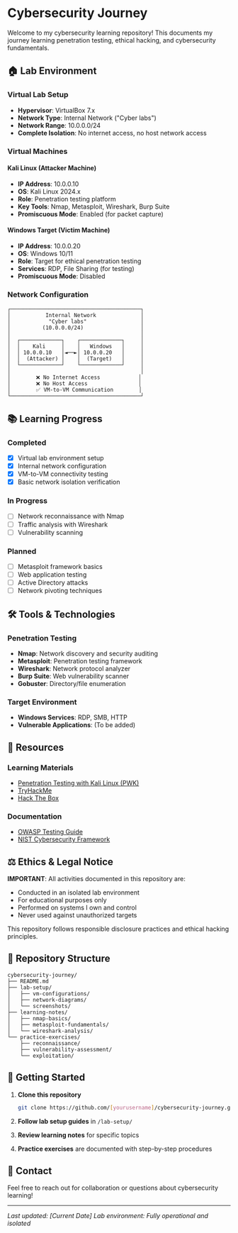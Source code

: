 # Cybersecurity Journey

Welcome to my cybersecurity learning repository! This documents my journey learning penetration testing, ethical hacking, and cybersecurity fundamentals.

## 🏠 Lab Environment

### Virtual Lab Setup
- **Hypervisor**: VirtualBox 7.x
- **Network Type**: Internal Network ("Cyber labs")
- **Network Range**: 10.0.0.0/24
- **Complete Isolation**: No internet access, no host network access

### Virtual Machines

#### Kali Linux (Attacker Machine)
- **IP Address**: 10.0.0.10
- **OS**: Kali Linux 2024.x
- **Role**: Penetration testing platform
- **Key Tools**: Nmap, Metasploit, Wireshark, Burp Suite
- **Promiscuous Mode**: Enabled (for packet capture)

#### Windows Target (Victim Machine)
- **IP Address**: 10.0.0.20
- **OS**: Windows 10/11
- **Role**: Target for ethical penetration testing
- **Services**: RDP, File Sharing (for testing)
- **Promiscuous Mode**: Disabled

### Network Configuration

```
┌─────────────────────────────────────────┐
│           Internal Network              │
│            "Cyber labs"                 │
│          (10.0.0.0/24)                  │
│                                         │
│  ┌─────────────┐    ┌─────────────┐     │
│  │    Kali     │    │   Windows   │     │
│  │ 10.0.0.10   │◄──►│ 10.0.0.20   │     │
│  │  (Attacker) │    │  (Target)   │     │
│  └─────────────┘    └─────────────┘     │
│                                         │
│        ❌ No Internet Access            │
│        ❌ No Host Access                │
│        ✅ VM-to-VM Communication        │
└─────────────────────────────────────────┘
```

## 📚 Learning Progress

### Completed
- [x] Virtual lab environment setup
- [x] Internal network configuration
- [x] VM-to-VM connectivity testing
- [x] Basic network isolation verification

### In Progress
- [ ] Network reconnaissance with Nmap
- [ ] Traffic analysis with Wireshark
- [ ] Vulnerability scanning

### Planned
- [ ] Metasploit framework basics
- [ ] Web application testing
- [ ] Active Directory attacks
- [ ] Network pivoting techniques

## 🛠️ Tools & Technologies

### Penetration Testing
- **Nmap**: Network discovery and security auditing
- **Metasploit**: Penetration testing framework
- **Wireshark**: Network protocol analyzer
- **Burp Suite**: Web vulnerability scanner
- **Gobuster**: Directory/file enumeration

### Target Environment
- **Windows Services**: RDP, SMB, HTTP
- **Vulnerable Applications**: (To be added)

## 📖 Resources

### Learning Materials
- [Penetration Testing with Kali Linux (PWK)](https://www.offensive-security.com/pwk-oscp/)
- [TryHackMe](https://tryhackme.com/)
- [Hack The Box](https://www.hackthebox.com/)

### Documentation
- [OWASP Testing Guide](https://owasp.org/www-project-web-security-testing-guide/)
- [NIST Cybersecurity Framework](https://www.nist.gov/cyberframework)

## ⚖️ Ethics & Legal Notice

**IMPORTANT**: All activities documented in this repository are:
- Conducted in an isolated lab environment
- For educational purposes only
- Performed on systems I own and control
- Never used against unauthorized targets

This repository follows responsible disclosure practices and ethical hacking principles.

## 📁 Repository Structure

```
cybersecurity-journey/
├── README.md
├── lab-setup/
│   ├── vm-configurations/
│   ├── network-diagrams/
│   └── screenshots/
├── learning-notes/
│   ├── nmap-basics/
│   ├── metasploit-fundamentals/
│   └── wireshark-analysis/
└── practice-exercises/
    ├── reconnaissance/
    ├── vulnerability-assessment/
    └── exploitation/
```

## 🚀 Getting Started

1. **Clone this repository**
   ```bash
   git clone https://github.com/[yourusername]/cybersecurity-journey.git
   ```

2. **Follow lab setup guides** in `/lab-setup/`

3. **Review learning notes** for specific topics

4. **Practice exercises** are documented with step-by-step procedures

## 📧 Contact

Feel free to reach out for collaboration or questions about cybersecurity learning!

---

*Last updated: [Current Date]*
*Lab environment: Fully operational and isolated*
